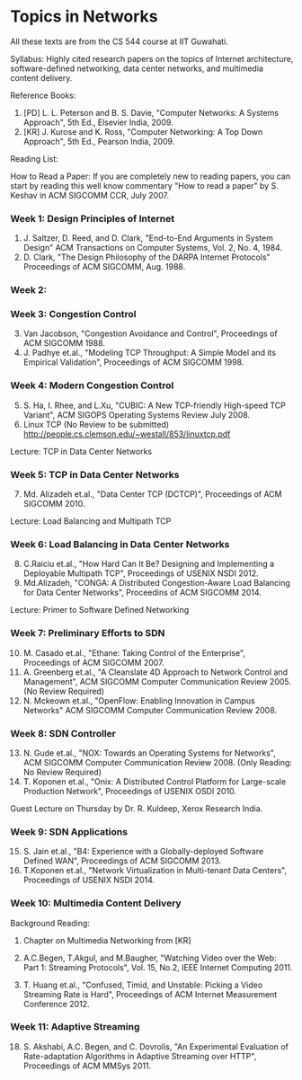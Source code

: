 Topics in Networks
==================

All these texts are from the CS 544 course at IIT Guwahati.

Syllabus: Highly cited research papers on the topics of Internet architecture, software-defined networking, data center networks, and multimedia content delivery.
 
Reference Books:
1. [PD] L. L. Peterson and B. S. Davie, "Computer Networks: A Systems Approach", 5th Ed., Elsevier India, 2009.
2. [KR] J. Kurose and K. Ross, "Computer Networking: A Top Down Approach", 5th Ed., Pearson India, 2009.

Reading List:

How to Read a Paper: If you are completely new to reading papers,  you can start by reading this well know commentary "How to read a paper" by S. Keshav in ACM SIGCOMM CCR, July 2007.

### Week 1: Design Principles of Internet

1. J. Saltzer, D. Reed, and D. Clark, "End-to-End Arguments in System Design" ACM Transactions on Computer Systems, Vol. 2, No. 4, 1984.
2. D. Clark, "The Design Philosophy of the DARPA Internet Protocols" Proceedings of ACM SIGCOMM, Aug. 1988. 

### Week 2:  <Lecture>

### Week 3: Congestion Control
3. Van Jacobson, "Congestion Avoidance and Control", Proceedings of ACM SIGCOMM 1988. 
4. J. Padhye et.al., "Modeling TCP Throughput: A Simple Model and its Empirical Validation", Proceedings of ACM SIGCOMM 1998. 

### Week 4: Modern Congestion Control
5.  S. Ha, I. Rhee, and L.Xu, "CUBIC: A New TCP-friendly High-speed TCP Variant", ACM SIGOPS Operating Systems Review July 2008. 
6. Linux TCP (No Review to be submitted) http://people.cs.clemson.edu/~westall/853/linuxtcp.pdf 

Lecture: TCP in Data Center Networks

### Week 5: TCP in Data Center Networks
7.  Md. Alizadeh et.al., "Data Center TCP (DCTCP)", Proceedings of ACM SIGCOMM 2010. 

Lecture: Load Balancing and Multipath TCP

### Week 6: Load Balancing in Data Center Networks
8.  C.Raiciu et.al., "How Hard Can It Be? Designing and  Implementing a Deployable Multipath TCP", Proceedings of USENIX NSDI 2012. 
9. Md.Alizadeh, "CONGA: A Distributed Congestion-Aware Load Balancing for Data Center Networks", Proceedins of ACM SIGCOMM 2014. 

Lecture: Primer to Software Defined Networking

### Week 7: Preliminary Efforts to SDN
10.  M. Casado et.al., "Ethane: Taking Control of the Enterprise", Proceedings of ACM SIGCOMM 2007.
11. A. Greenberg et.al., "A Cleanslate 4D Approach to Network Control and Management", ACM SIGCOMM Computer Communication Review 2005. (No Review Required)
12. N. Mckeown et.al., "OpenFlow: Enabling Innovation in Campus Networks" ACM SIGCOMM Computer Communication Review 2008. 

### Week 8: SDN Controller

13. N. Gude et.al., "NOX: Towards an Operating Systems for Networks", ACM SIGCOMM Computer Communication Review 2008. (Only Reading: No Review Required)
14. T. Koponen et.al., "Onix: A Distributed Control Platform for Large-scale Production Network", Proceedings of USENIX OSDI 2010. 

Guest Lecture on Thursday by Dr. R. Kuldeep, Xerox Research India. 

### Week 9: SDN Applications

15. S. Jain et.al., "B4: Experience with a Globally-deployed Software Defined WAN", Proceedings of ACM SIGCOMM 2013. 
16. T.Koponen et.al., "Network Virtualization in Multi-tenant Data Centers", Proceedings of USENIX NSDI 2014. 

### Week 10: Multimedia Content Delivery

Background Reading: 
1. Chapter on Multimedia Networking from [KR]
2. A.C.Begen, T.Akgul, and M.Baugher, "Watching Video over the Web: Part 1: Streaming Protocols", Vol. 15, No.2, IEEE Internet Computing 2011.

17.  T. Huang et.al., "Confused, Timid, and Unstable: Picking a Video Streaming Rate is Hard", Proceedings of ACM Internet Measurement Conference 2012.

### Week 11: Adaptive Streaming

18.  S. Akshabi, A.C. Begen, and C. Dovrolis, "An Experimental Evaluation of Rate-adaptation Algorithms in Adaptive Streaming over HTTP", Proceedings of ACM MMSys 2011. 
